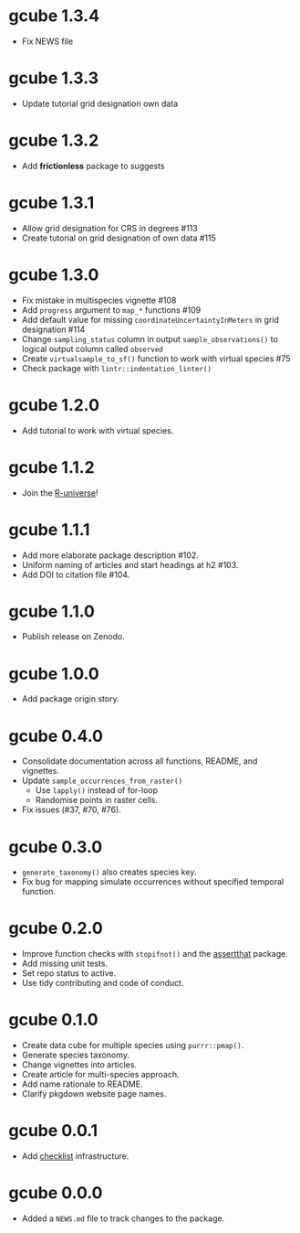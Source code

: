 # gcube 1.3.4

* Fix NEWS file

# gcube 1.3.3

* Update tutorial grid designation own data

# gcube 1.3.2

* Add **frictionless** package to suggests

# gcube 1.3.1

* Allow grid designation for CRS in degrees #113
* Create tutorial on grid designation of own data #115

# gcube 1.3.0

* Fix mistake in multispecies vignette #108
* Add `progress` argument to `map_*` functions #109
* Add default value for missing `coordinateUncertaintyInMeters` in grid
  designation #114
* Change `sampling_status` column in output `sample_observations()` to logical
  output column called `observed`
* Create `virtualsample_to_sf()` function to work with virtual species #75
* Check package with `lintr::indentation_linter()`

# gcube 1.2.0

* Add tutorial to work with virtual species.

# gcube 1.1.2

* Join the [R-universe](https://b-cubed-eu.r-universe.dev/)!

# gcube 1.1.1

* Add more elaborate package description #102.
* Uniform naming of articles and start headings at h2 #103.
* Add DOI to citation file #104.

# gcube 1.1.0

* Publish release on Zenodo.

# gcube 1.0.0

* Add package origin story.

# gcube 0.4.0

*	Consolidate documentation across all functions, README, and vignettes.
* Update `sample_occurrences_from_raster()`
  - Use `lapply()` instead of for-loop
  - Randomise points in raster cells.
* Fix issues (#37, #70, #76).

# gcube 0.3.0

*	`generate_taxonomy()` also creates species key.
*	Fix bug for mapping simulate occurrences without specified temporal function.

# gcube 0.2.0

*	Improve function checks with `stopifnot()` and the [assertthat](https://CRAN.R-project.org/package=assertthat) package.
*	Add missing unit tests.
*	Set repo status to active.
* Use tidy contributing and code of conduct.

# gcube 0.1.0

* Create data cube for multiple species using `purrr::pmap()`.
* Generate species taxonomy.
* Change vignettes into articles.
* Create article for multi-species approach.
* Add name rationale to README.
* Clarify pkgdown website page names.

# gcube 0.0.1

* Add [checklist](https://inbo.github.io/checklist/) infrastructure.

# gcube 0.0.0

* Added a `NEWS.md` file to track changes to the package.
